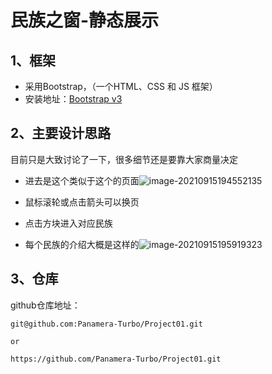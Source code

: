 # 民族之窗-静态展示

## 1、框架

- 采用Bootstrap，（一个HTML、CSS 和 JS 框架）
- 安装地址：[Bootstrap v3 ](https://v3.bootcss.com/)

## 2、主要设计思路

目前只是大致讨论了一下，很多细节还是要靠大家商量决定

- 进去是这个类似于这个的页面![image-20210915194552135](C:\Users\Ethan\AppData\Roaming\Typora\typora-user-images\image-20210915194552135.png)

- 鼠标滚轮或点击箭头可以换页
- 点击方块进入对应民族
- 每个民族的介绍大概是这样的![image-20210915195919323](C:\Users\Ethan\AppData\Roaming\Typora\typora-user-images\image-20210915195919323.png)

## 3、仓库

github仓库地址：

```
git@github.com:Panamera-Turbo/Project01.git

or

https://github.com/Panamera-Turbo/Project01.git
```

